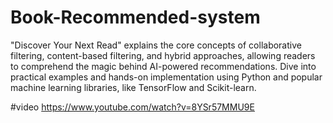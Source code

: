 # Book-Recommended-system
 "Discover Your Next Read" explains the core concepts of collaborative filtering, content-based filtering, and hybrid approaches, allowing readers to comprehend the magic behind AI-powered recommendations. Dive into practical examples and hands-on implementation using Python and popular machine learning libraries, like TensorFlow and Scikit-learn.






#video
https://www.youtube.com/watch?v=8YSr57MMU9E

